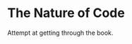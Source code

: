 # The Nature of Code

Attempt at getting through the book.

<!-- I will come back to this I promise. -->
<!-- I will come back to this I promise. -->
<!-- I will come back to this I promise. -->
